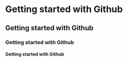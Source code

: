 <head>
  <h1>Getting started with Github</h1>
  <h2>Getting started with Github</h2>
  <h3>Getting started with Github</h3>
  <h4>Getting started with Github</h4>
</head>
